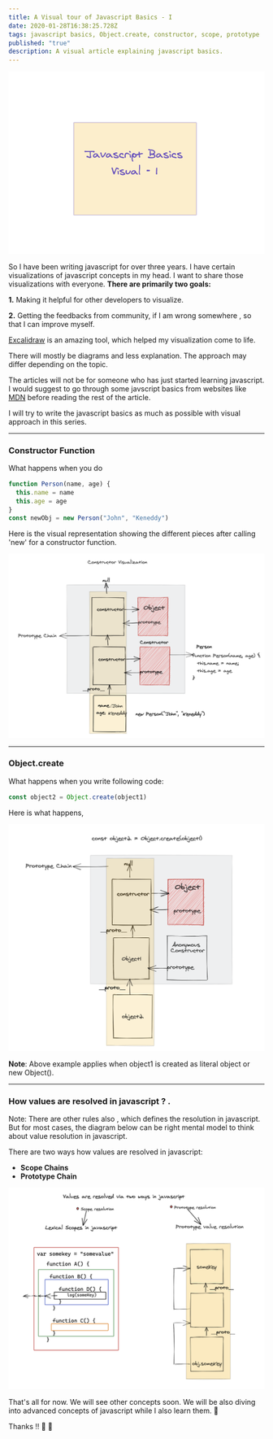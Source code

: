 ```yaml
---
title: A Visual tour of Javascript Basics - I
date: 2020-01-28T16:38:25.728Z
tags: javascript basics, Object.create, constructor, scope, prototype
published: "true"
description: A visual article explaining javascript basics.
---
```


![](./cover.png)

So I have been writing javascript for over three years. I have certain visualizations of javascript concepts in my head. I want to share those visualizations with everyone. **There are primarily two goals:**

**1.** Making it helpful for other developers to visualize.

**2.** Getting the feedbacks from community, if I am wrong somewhere , so that I can improve myself.

[Excalidraw](https://excalidraw.com/) is an amazing tool, which helped my visualization come to life.

There will mostly be diagrams and less explanation. The approach may differ depending on the topic.

The articles will not be for someone who has just started learning javascript. I would suggest to go through some javscript basics from websites like [MDN](https://developer.mozilla.org/en-US/docs/Web/JavaScript) before reading the rest of the article.

I will try to write the javascript basics as much as possible with visual approach in this series.

---

### Constructor Function

What happens when you do

```javascript
function Person(name, age) {
  this.name = name
  this.age = age
}
const newObj = new Person("John", "Keneddy")
```

Here is the visual representation showing the different pieces after calling 'new' for a constructor function.

![constructor](./constructor.png)

---

### Object.create

What happens when you write following code:

```javascript
const object2 = Object.create(object1)
```

Here is what happens,

![Object.create](./object.create.png)

**Note**: Above example applies when object1 is created as literal object or new Object().

---

### How values are resolved in javascript ? .

Note: There are other rules also , which defines the resolution in javascript. But for most cases, the diagram below can be right mental model to think about value resolution in javascript.

There are two ways how values are resolved in javascript:

- **Scope Chains**
- **Prototype Chain**

![Ways to resolve the value ](./valueresolve.png)

That's all for now. We will see other concepts soon. We will be also diving into advanced concepts of javascript while I also learn them. 🤔

Thanks !! 🙏 🙏
